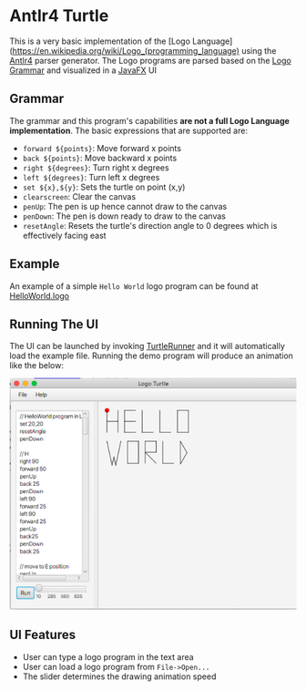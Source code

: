 # Antlr4 Turtle

This is a very basic implementation of the [Logo Language](https://en.wikipedia.org/wiki/Logo_(programming_language) using the [Antlr4](https://www.antlr.org/) parser generator.
The Logo programs are parsed based on the [Logo Grammar](./src/main/antlr4/com/nikoskatsanos/antlrturtle/Logo.g4) and visualized in a [JavaFX](https://openjfx.io/) UI

## Grammar
The grammar and this program's capabilities __are not a full Logo Language implementation__. The basic expressions that are supported are:
- `forward ${points}`: Move forward x points
- `back ${points}`: Move backward x points
- `right ${degrees}`: Turn right x degrees
- `left ${degrees}`: Turn left x degrees
- `set ${x},${y}`: Sets the turtle on point (x,y)
- `clearscreen`: Clear the canvas
- `penUp`: The pen is up hence cannot draw to the canvas
- `penDown`: The pen is down ready to draw to the canvas
- `resetAngle`: Resets the turtle's direction angle to 0 degrees which is effectively facing east

## Example

An example of a simple `Hello World` logo program can be found at [HelloWorld.logo](src/main/resources/HelloWorld.logo)

## Running The UI

The UI can be launched by invoking [TurtleRunner](src/main/java/com/nikoskatsanos/turtle/TurtleRunner.java) and it will automatically load the example file.
Running the demo program will produce an animation like the below:

![HelloWorldLogo](HelloWorldLogo.png)

## UI Features
- User can type a logo program in the text area
- User can load a logo program from `File->Open...`
- The slider determines the drawing animation speed